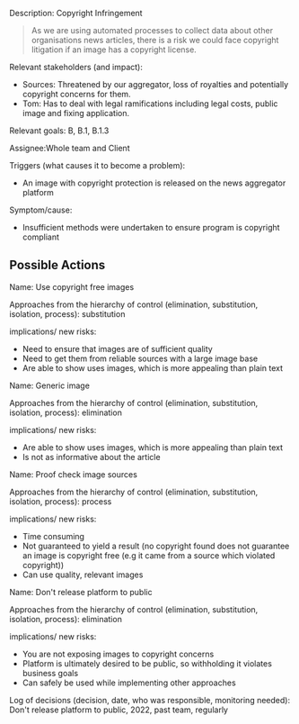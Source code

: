 Description: Copyright Infringement
> As we are using automated processes to collect data about other organisations news articles, there is a risk we could face copyright litigation if an image has a copyright license. 

Relevant stakeholders (and impact):
+ Sources: Threatened by our aggregator, loss of royalties and potentially copyright concerns for them.
+ Tom: Has to deal with legal ramifications including legal costs, public image and fixing application.

Relevant goals: B, B.1, B.1.3

Assignee:Whole team and Client

Triggers (what causes it to become a problem):
+ An image with copyright protection is released on the news aggregator platform

Symptom/cause:
+ Insufficient methods were undertaken to ensure program is copyright compliant

## Possible Actions
Name: Use copyright free images

Approaches from the hierarchy of control (elimination, substitution, isolation, process): substitution

implications/ new risks:
+ Need to ensure that images are of sufficient quality
+ Need to get them from reliable sources with a large image base
+ Are able to show uses images, which is more appealing than plain text

Name: Generic image

Approaches from the hierarchy of control (elimination, substitution, isolation, process): elimination

implications/ new risks:
+ Are able to show uses images, which is more appealing than plain text
+ Is not as informative about the article

Name: Proof check image sources

Approaches from the hierarchy of control (elimination, substitution, isolation, process): process

implications/ new risks:
+ Time consuming
+ Not guaranteed to yield a result (no copyright found does not guarantee an image is copyright free (e.g it came from a source which violated copyright))
+ Can use quality, relevant images

Name: Don't release platform to public

Approaches from the hierarchy of control (elimination, substitution, isolation, process): elimination

implications/ new risks:
+ You are not exposing images to copyright concerns
+ Platform is ultimately desired to be public, so withholding it violates business goals
+ Can safely be used while implementing other approaches

Log of decisions (decision, date, who was responsible, monitoring needed):
Don't release platform to public, 2022, past team, regularly
